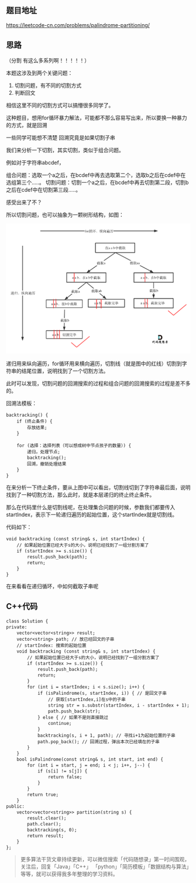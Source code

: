 
## 题目地址 
https://leetcode-cn.com/problems/palindrome-partitioning/

## 思路 

（分割 有这么多系列啊！！！！！）

本题这涉及到两个关键问题：

1. 切割问题，有不同的切割方式
2. 判断回文

相信这里不同的切割方式可以搞懵很多同学了。


这种题目，想用for循环暴力解法，可能都不那么容易写出来，所以要换一种暴力的方式，就是回溯

一些同学可能想不清楚 回溯究竟是如果切割子串 

我们来分析一下切割，其实切割，类似于组合问题。 

例如对于字符串abcdef，

组合问题：选取一个a之后，在bcdef中再去选取第二个，选取b之后在cdef中在选组第三个.....。
切割问题：切割一个a之后，在bcdef中再去切割第二段，切割b之后在cdef中在切割第三段.....。

感受出来了不？

所以切割问题，也可以抽象为一颗树形结构，如图：

<img src='../pics/131.分割回文串.png' width=600> </img></div>

递归用来纵向遍历，for循环用来横向遍历，切割线（就是图中的红线）切割到字符串的结尾位置，说明找到了一个切割方法。

此时可以发现，切割问题的回溯搜索的过程和组合问题的回溯搜索的过程是差不多的。

回溯法模板：

```
backtracking() {
    if (终止条件) {
        存放结果;
    }

    for (选择：选择列表（可以想成树中节点孩子的数量）) {
        递归，处理节点;
        backtracking();
        回溯，撤销处理结果
    }
}

```

在来分析一下终止条件，要从上图中可以看出，切割线切到了字符串最后面，说明找到了一种切割方法，那么此时，就是本层递归的终止终止条件。

那么在代码里什么是切割线呢，在处理集合问题的时候，参数我们都要传入startIndex，表示下一轮递归遍历的起始位置，这个startIndex就是切割线。

代码如下：

```
void backtracking (const string& s, int startIndex) {
    // 如果起始位置已经大于s的大小，说明已经找到了一组分割方案了
    if (startIndex >= s.size()) {
        result.push_back(path);
        return;
    }
}
```

在来看看在递归循环，中如何截取子串呢



## C++代码
```
class Solution {
private:
    vector<vector<string>> result;
    vector<string> path; // 放已经回文的子串
    // startIndex: 搜索的起始位置
    void backtracking (const string& s, int startIndex) {
        // 如果起始位置已经大于s的大小，说明已经找到了一组分割方案了
        if (startIndex >= s.size()) {
            result.push_back(path);
            return;
        }
        for (int i = startIndex; i < s.size(); i++) {
            if (isPalindrome(s, startIndex, i)) { // 是回文子串
                // 获取[startIndex,i]在s中的子串
                string str = s.substr(startIndex, i - startIndex + 1);
                path.push_back(str);
            } else { // 如果不是则直接跳过
                continue;
            }
            backtracking(s, i + 1, path); // 寻找i+1为起始位置的子串
            path.pop_back(); // 回溯过程，弹出本次已经填在的子串
        }
    }
    bool isPalindrome(const string& s, int start, int end) {
        for (int i = start, j = end; i < j; i++, j--) {
            if (s[i] != s[j]) {
                return false;
            }
        }
        return true;
    }
public:
    vector<vector<string>> partition(string s) {
        result.clear();
        path.clear();
        backtracking(s, 0);
        return result;
    }
};
```
> 更多算法干货文章持续更新，可以微信搜索「代码随想录」第一时间围观，关注后，回复「Java」「C++」 「python」「简历模板」「数据结构与算法」等等，就可以获得我多年整理的学习资料。
